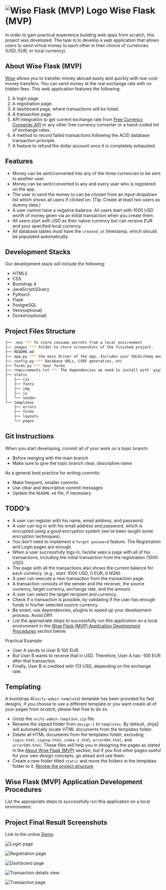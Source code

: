 # <img alt="Wise Flask (MVP) Logo" src="https://wise.com/public-resources/assets/logos/wise/brand_logo.svg"> Wise Flask (MVP)

In order to gain practical experience building web apps from scratch, this project was developed. The task is to develop a web application that allows users to send virtual money to each other in their choice of currencies (USD, EUR, or local currency).

## About Wise Flask (MVP)

[Wise](https://www.wise.com) allows you to transfer money abroad easily and quickly with low-cost money transfers. You can send money at the real exchange rate with no hidden fees. This web application features the following:

1. A login page.
2. A registration page.
3. A dashboard page, where transactions will be listed.
4. A transaction page.
5. API integration to get current exchange rate from [Free Currency Converter API](https://www.currencyconverterapi.com/) or any other free currency converter or a hand-coded list of exchange rates.
6. A method to record failed transactions following the ACID database transaction principle.
7. A feature to refund the dollar account once it is completely exhausted.

## Features

- Money can be sent/converted into any of the three currencies to be sent to another user.
- Money can be sent/converted to any and every user who is registered on the app.
- The user to send the money to can be chosen from an input-dropdown list which shows all users if clicked on. (Tip: Create at least two users as dummy data.)
- A user cannot have a negative balance. All users start with 1000 USD worth of money given via an initial transaction when you create them.
- All users start with USD as their native currency but can receive EUR and your specified local currency.
- All database tables must have the `created_at` timestamp, which should be populated automatically.

## Development Stacks
Our development stack will include the following:

- HTML5
- CSS
- Bootstrap 4
- JavaScript/jQuery
- Python3
- Flask
- PostgreSQL
- Venv(optional)
- Docker(optional)

## Project Files Structure

  ```sh
  ├── .env *** To store consume secrets from a local environment
  ├── images *** Folder to store screenshots of the finished project.
  ├── README.md
  ├── app.py *** the main driver of the app. Includes your SQLAlchemy models. `python app.py` to run after installing dependencies
  ├── config.py *** Database URLs, CSRF generation, etc
  ├── forms.py *** Your forms
  ├── requirements.txt *** The dependencies we need to install with `pip3 install -r requirements.txt`
  ├── static
  │   ├── css 
  │   ├── fonts
  │   ├── img
  │   ├── js
  │   └── vendor
  └── templates
      ├── errors
      ├── forms
      ├── layouts
      └── pages
  ```

## Git Instructions

When you start developing, commit all of your work on a topic branch:

- Before merging with the main branch
- Make sure to give the topic branch clear, descriptive name

As a general best practice for writing commits:

- Make frequent, smaller commits
- Use clear and descriptive commit messages
- Update the `README.md` file, if necessary

## TODO's

- A user can register with his name, email address, and password.
- A user can log in with his email address and password, which is encrypted using a good encryption system (we've been taught some encryption techniques).
- You don’t need to implement a `forgot password` feature. The Registration and Login pages are enough.
- When a user successfully logs in, he/she sees a page with all of his transactions, including the initial transaction from the registration (1000 USD).
- The page with all the transactions also shows the current balance for each currency. (e.g., start: 1000 USD, 0 EUR, 0 NGN).
- A user can execute a new transaction from the transaction page.
- A transaction consists of the sender and the receiver, the source currency, target currency, exchange rate, and the amount.
- A user can select the target recipient and currency.
- Check if a transaction is possible, by validating if the user has enough funds in his/her selected source currency.
- Be smart, use dependencies, plugins to speed up your development process. Avoid DRY.
- List the appropriate steps to successfully run this application on a local environment in the [Wise Flask (MVP) Application Development Procedures](#wise-flask-mvp-application-development-procedures) section below.

Practical Example:

- User A sends to User B 100 EUR.
- But User B wants to receive that in USD. Therefore, User A has -100 EUR after that transaction.
- Finally, User B is credited with 113 USD, depending on the exchange rate.

## Templating

A bootstrap 4(`unify-admin-template`) template has been provided for fast designs, if you choose to use a different template or you want create all of your pages from scratch, please feel free to do so.

- Unzip the `unify-admin-template.zip` file.
- Rename the zipped folder from `design-1` to `templates`. By default, Jinja2 will automatically locate HTML documents from the templates folder.
- Delete all HTML documents from the templates folder, excluding `login.html`, `signup.html`, `index-2.html`, `error404.html`, and `error505.html`. These files will help you in designing the pages as stated in the [About Wise Flask (MVP)](#about-wise-flask-mvp) section, but if you find other pages useful for your own design concepts, go ahead and use them.
- Create a new folder titled `static` and move the folders in the templates folder to it. [Review the project structure](#project-files-structure).

## Wise Flask (MVP) Application Development Procedures

List the appropriate steps to successfully run this application on a local environment.

## Project Final Result Screenshots

Link to the online [Demo](http://wiseclone.edgemep.com.ng)

![Login page](images/screen-4.png)

![Registration page](images/screen-5.png)

![Dashboard page](images/screen-1.png)

![Transaction details view](images/screen-2.png)

![Transaction page](images/screen-3.png)
